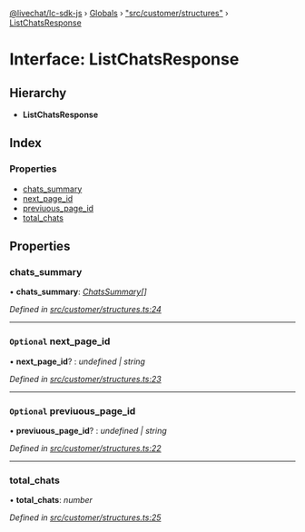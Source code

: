 [@livechat/lc-sdk-js](../README.md) › [Globals](../globals.md) › ["src/customer/structures"](../modules/_src_customer_structures_.md) › [ListChatsResponse](_src_customer_structures_.listchatsresponse.md)

# Interface: ListChatsResponse

## Hierarchy

* **ListChatsResponse**

## Index

### Properties

* [chats_summary](_src_customer_structures_.listchatsresponse.md#chats_summary)
* [next_page_id](_src_customer_structures_.listchatsresponse.md#optional-next_page_id)
* [previuous_page_id](_src_customer_structures_.listchatsresponse.md#optional-previuous_page_id)
* [total_chats](_src_customer_structures_.listchatsresponse.md#total_chats)

## Properties

###  chats_summary

• **chats_summary**: *[ChatsSummary](_src_objects_index_.chatssummary.md)[]*

*Defined in [src/customer/structures.ts:24](https://github.com/livechat/lc-sdk-js/blob/d0a32c0/src/customer/structures.ts#L24)*

___

### `Optional` next_page_id

• **next_page_id**? : *undefined | string*

*Defined in [src/customer/structures.ts:23](https://github.com/livechat/lc-sdk-js/blob/d0a32c0/src/customer/structures.ts#L23)*

___

### `Optional` previuous_page_id

• **previuous_page_id**? : *undefined | string*

*Defined in [src/customer/structures.ts:22](https://github.com/livechat/lc-sdk-js/blob/d0a32c0/src/customer/structures.ts#L22)*

___

###  total_chats

• **total_chats**: *number*

*Defined in [src/customer/structures.ts:25](https://github.com/livechat/lc-sdk-js/blob/d0a32c0/src/customer/structures.ts#L25)*
